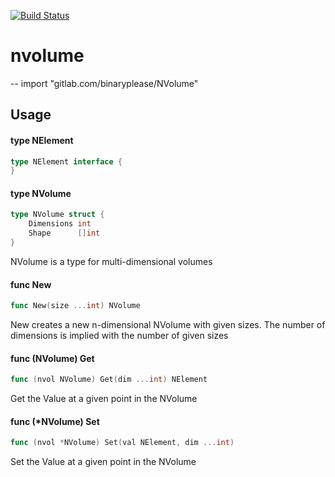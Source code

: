 [![Build Status](https://travis-ci.org/binaryplease/nvolume.svg?branch=master)](https://travis-ci.org/binaryplease/nvolume)
# nvolume
--
    import "gitlab.com/binaryplease/NVolume"


## Usage

#### type NElement

```go
type NElement interface {
}
```


#### type NVolume

```go
type NVolume struct {
	Dimensions int
	Shape      []int
}
```

NVolume is a type for multi-dimensional volumes

#### func  New

```go
func New(size ...int) NVolume
```
New creates a new n-dimensional NVolume with given sizes. The number of
dimensions is implied with the number of given sizes

#### func (NVolume) Get

```go
func (nvol NVolume) Get(dim ...int) NElement
```
Get the Value at a given point in the NVolume

#### func (*NVolume) Set

```go
func (nvol *NVolume) Set(val NElement, dim ...int)
```
Set the Value at a given point in the NVolume

